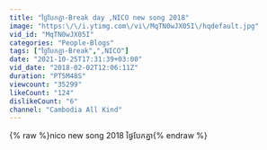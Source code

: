 ```yaml
---
title: "ថ្ងៃបែកគ្នា-Break day ,NICO new song 2018"
image: "https:\/\/i.ytimg.com\/vi\/MqTN0wJX05I\/hqdefault.jpg"
vid_id: "MqTN0wJX05I"
categories: "People-Blogs"
tags: ["ថ្ងៃបែកគ្នា-Break",",NICO"]
date: "2021-10-25T17:31:39+03:00"
vid_date: "2018-02-02T12:06:11Z"
duration: "PT5M48S"
viewcount: "35299"
likeCount: "124"
dislikeCount: "6"
channel: "Cambodia All Kind"
---
```

{% raw %}nico new song 2018​ ថ្ងៃបែកគ្នា{% endraw %}
